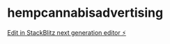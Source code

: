 # hempcannabisadvertising

[Edit in StackBlitz next generation editor ⚡️](https://stackblitz.com/~/github.com/hempaware/hempcannabisadvertising)